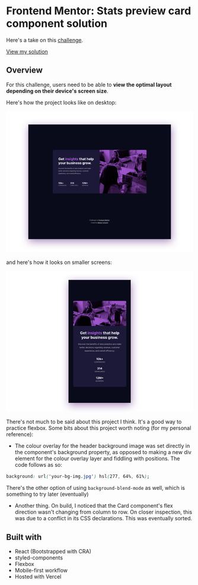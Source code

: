 # Frontend Mentor: Stats preview card component solution

Here's a take on this [challenge](https://www.frontendmentor.io/challenges/stats-preview-card-component-8JqbgoU62).

[View my solution](https://fe-mentor-stats-card.vercel.app/)

## Overview

For this challenge, users need to be able to **view the optimal layout depending on their device's screen size**.

Here's how the project looks like on desktop:

![Desktop Preview](https://github.com/msunji/frontend-mentor/blob/main/stats-card/public/assets/img/desktop-preview.png)

and here's how it looks on smaller screens:

![Mobile Preview](https://github.com/msunji/frontend-mentor/blob/main/stats-card/public/assets/img/mobile-preview.png)

There's not much to be said about this project I think. It's a good way to practice flexbox. Some bits about this project worth noting (for my personal reference):

- The colour overlay for the header background image was set directly in the component's background property, as opposed to making a new div element for the colour overlay layer and fiddling with positions. The code follows as so:

```css
background: url('your-bg-img.jpg') hsl(277, 64%, 61%);
```

There's the other option of using `background-blend-mode` as well, which is something to try later (eventually)

- Another thing. On build, I noticed that the Card component's flex direction wasn't changing from column to row. On closer inspection, this was due to a conflict in its CSS declarations. This was eventually sorted.

## Built with

- React (Bootstrapped with CRA)
- styled-components
- Flexbox
- Mobile-first workflow
- Hosted with Vercel

